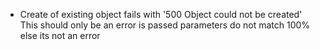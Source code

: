 * Create of existing object fails with '500 Object could not be created' 
This should only be an error is passed parameters do not match 100% else its not an error
